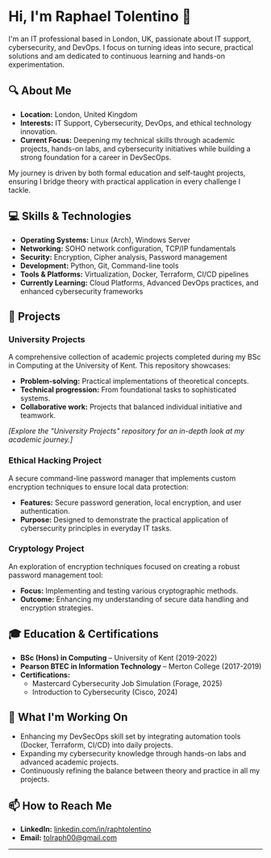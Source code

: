# Hi, I'm Raphael Tolentino 👋

I'm an IT professional based in London, UK, passionate about IT support, cybersecurity, and DevOps. I focus on turning ideas into secure, practical solutions and am dedicated to continuous learning and hands-on experimentation.

## 🔍 About Me

- **Location:** London, United Kingdom
- **Interests:** IT Support, Cybersecurity, DevOps, and ethical technology innovation.
- **Current Focus:** Deepening my technical skills through academic projects, hands-on labs, and cybersecurity initiatives while building a strong foundation for a career in DevSecOps.

My journey is driven by both formal education and self-taught projects, ensuring I bridge theory with practical application in every challenge I tackle.

## 💻 Skills & Technologies

- **Operating Systems:** Linux (Arch), Windows Server  
- **Networking:** SOHO network configuration, TCP/IP fundamentals  
- **Security:** Encryption, Cipher analysis, Password management  
- **Development:** Python, Git, Command-line tools  
- **Tools & Platforms:** Virtualization, Docker, Terraform, CI/CD pipelines  
- **Currently Learning:** Cloud Platforms, Advanced DevOps practices, and enhanced cybersecurity frameworks

## 📂 Projects

### University Projects
A comprehensive collection of academic projects completed during my BSc in Computing at the University of Kent. This repository showcases:
- **Problem-solving:** Practical implementations of theoretical concepts.
- **Technical progression:** From foundational tasks to sophisticated systems.
- **Collaborative work:** Projects that balanced individual initiative and teamwork.

*[Explore the "University Projects" repository for an in-depth look at my academic journey.]*

### Ethical Hacking Project
A secure command-line password manager that implements custom encryption techniques to ensure local data protection:
- **Features:** Secure password generation, local encryption, and user authentication.
- **Purpose:** Designed to demonstrate the practical application of cybersecurity principles in everyday IT tasks.

### Cryptology Project
An exploration of encryption techniques focused on creating a robust password management tool:
- **Focus:** Implementing and testing various cryptographic methods.
- **Outcome:** Enhancing my understanding of secure data handling and encryption strategies.

## 🎓 Education & Certifications

- **BSc (Hons) in Computing** – University of Kent (2019-2022)
- **Pearson BTEC in Information Technology** – Merton College (2017-2019)
- **Certifications:**
  - Mastercard Cybersecurity Job Simulation (Forage, 2025)
  - Introduction to Cybersecurity (Cisco, 2024)

## 🚀 What I'm Working On

- Enhancing my DevSecOps skill set by integrating automation tools (Docker, Terraform, CI/CD) into daily projects.
- Expanding my cybersecurity knowledge through hands-on labs and advanced academic projects.
- Continuously refining the balance between theory and practice in all my projects.

## 📫 How to Reach Me

- **LinkedIn:** [linkedin.com/in/raphtolentino](https://www.linkedin.com/in/raphtolentino)
- **Email:** [tolraph00@gmail.com](mailto:tolraph00@gmail.com)
-----
